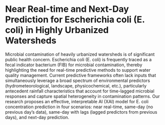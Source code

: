 # Near Real-time and Next-Day Prediction for Escherichia coli (E. coli) in Highly Urbanized Watersheds
Microbial contamination of heavily urbanized watersheds is of significant public health concern. Escherichia coli (E. coli) is frequently traced as a fecal indicator bacterium (FIB) for microbial contamination, thereby highlighting the need for real-time predictive methods to support water quality management. Current predictive frameworks often lack inputs that simultaneously leverage a broad spectrum of environmental predictors (hydrometeorological, landscape, physicochemical, etc.), particularly antecedent rainfall characteristics that account for time-lagged microbial responses and capture spatial heterogeneity in contamination patterns. 
Our research proposes an effective, interpretable AI (XAI) model for E. coli concentration prediction in four scenarios: near real-time, same-day (no previous day’s data), same-day with lags (lagged predictors from previous days), and next-day prediction. 
